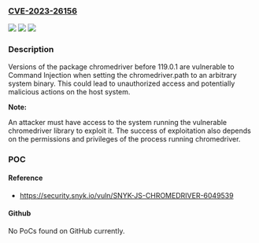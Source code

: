 ### [CVE-2023-26156](https://cve.mitre.org/cgi-bin/cvename.cgi?name=CVE-2023-26156)
![](https://img.shields.io/static/v1?label=Product&message=chromedriver&color=blue)
![](https://img.shields.io/static/v1?label=Version&message=0%3C%20119.0.1%20&color=brighgreen)
![](https://img.shields.io/static/v1?label=Vulnerability&message=Command%20Injection&color=brighgreen)

### Description

Versions of the package chromedriver before 119.0.1 are vulnerable to Command Injection when setting the chromedriver.path to an arbitrary system binary. This could lead to unauthorized access and potentially malicious actions on the host system.**Note:**An attacker must have access to the system running the vulnerable chromedriver library to exploit it. The success of exploitation also depends on the permissions and privileges of the process running chromedriver.

### POC

#### Reference
- https://security.snyk.io/vuln/SNYK-JS-CHROMEDRIVER-6049539

#### Github
No PoCs found on GitHub currently.

